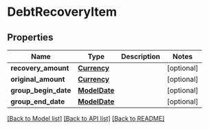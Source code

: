 # DebtRecoveryItem

## Properties
Name | Type | Description | Notes
------------ | ------------- | ------------- | -------------
**recovery_amount** | [**Currency**](Currency.md) |  | [optional] 
**original_amount** | [**Currency**](Currency.md) |  | [optional] 
**group_begin_date** | [**ModelDate**](ModelDate.md) |  | [optional] 
**group_end_date** | [**ModelDate**](ModelDate.md) |  | [optional] 

[[Back to Model list]](../README.md#documentation-for-models) [[Back to API list]](../README.md#documentation-for-api-endpoints) [[Back to README]](../README.md)

